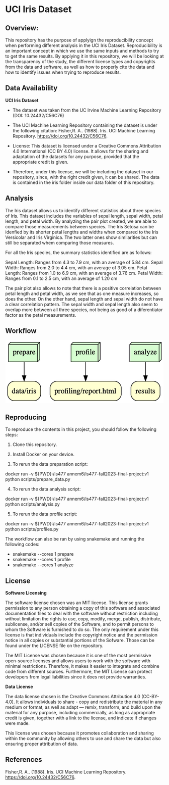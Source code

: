 # UCI Iris Dataset

## Overview: 

This repository has the purpose of applyign the reproducibility concept when performing different analysis in the UCI Iris Dataset. Reproducibility is an important concept in which we use the same inputs and methods to try to get the same results. By applying it in this repository, we will be looking at the transparency of the study, the different license types and copyrights from the data and software, as well as how to properly cite the data and how to identify issues when trying to reproduce results. 

## Data Availability

**UCI Iris Dataset**
- The dataset was taken from the UC Irvine Machine Learning Repository (DOI: 10.24432/C56C76)

- The UCI Machine Learning Repository containing the dataset is under the following citation: 
Fisher,R. A.. (1988). Iris. UCI Machine Learning Repository. https://doi.org/10.24432/C56C76.

- License: This dataset is licensed under a Creative Commons Attribution 4.0 International (CC BY 4.0) license. It allows for the sharing and adaptation of the datasets for any purpose, provided that the appropriate credit is given.

- Therefore, under this license, we will be including the dataset in our repository, since, with the right credit given, it can be shared. The data is contained in the iris folder inside our data folder of this repository.

## Analysis

The Iris dataset allows us to identify different statistics about three species of Iris. This dataset includes the variables of sepal length, sepal width, petal length, and petal width. By analyzing the pair plot created, we are able to compare those measurements between species. The Iris Setosa can be idenfied by its shorter petal lengths and widths when compared to the Iris Versicolar and Iris Virginica. The two latter ones show similarities but can still be separated whem comparing those measures.

For all the Iris species, the summary statistics identified are as follows:

Sepal Length: Ranges from 4.3 to 7.9 cm, with an average of 5.84 cm.
Sepal Width: Ranges from 2.0 to 4.4 cm, with an average of 3.05 cm.
Petal Length: Ranges from 1.0 to 6.9 cm, with an average of 3.76 cm.
Petal Width: Ranges from 0.1 to 2.5 cm, with an average of 1.20 cm

The pair plot also allows to note that there is a positive correlation between petal length and petal width, as we see that as one measure increases, so does the other. On the other hand, sepal length and sepal width do not have a clear correlation pattern. The sepal width and sepal length also seem to overlap more between all three species, not being as good of a diferentiator factor as the petal measurements.

## Workflow
![Workflow Visualization](workflow_visualization.png)

## Reproducing

To reproduce the contents in this project, you should follow the following steps:

1. Clone this repository.
2. Install Docker on your device.

3. To rerun the data preparation script:

docker run -v ${PWD}:/is477 annem6/is477-fall2023-final-project:v1 python scripts/prepare_data.py

4. To rerun the data analysis script: 

docker run -v ${PWD}:/is477 annem6/is477-fall2023-final-project:v1 python scripts/analysis.py

5. To rerun the data profile script: 

docker run -v ${PWD}:/is477 annem6/is477-fall2023-final-project:v1 python scripts/profiles.py


The workflow can also be ran by using snakemake and running the following codes: 

- snakemake --cores 1 prepare
- snakemake --cores 1 profile
- snakemake --cores 1 analyze

## License

**Software Licensing**

The software license chosen was an MIT license. This license grants permission to any person obtaining a copy of this software and associated documentation files to deal with the software without restriction including without limitation the rights to use, copy, modify, merge, publish, distribute, sublicense, and/or sell
copies of the Software, and to permit persons to whom the Software is
furnished to do so. The only requirement under this license is that individuals include the copyright notice and the permission notice in all copies or substantial portions of the Sofware. Those can be found under the LICENSE file on the repository.

The MIT License was chosen because it is one of the most permissive open-source licenses and allows users to work with the software with minimal restrictions. Therefore, it makes it easier to integrate and combine code from different sources. Furthermore, the MIT License can protect developers from legal liabilities since it does not provide warranties. 


**Data License**

The data license chosen is the Creative Commons Attribution 4.0 (CC-BY-4.0). It allows individuals to share - copy and redistribute the material in any medium or format, as well as adapt — remix, transform, and build upon the material for any purpose, including commercially, as long as appropriate credit is given, together with a link to the license, and indicate if changes were made.

This license was chosen because it promotes collaboration and sharing within the community by allowing others to use and share the data but also ensuring proper attribution of data.

## References

Fisher,R. A.. (1988). Iris. UCI Machine Learning Repository. https://doi.org/10.24432/C56C76.